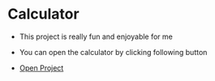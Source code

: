 # Calculator
- This project is really fun and enjoyable for me 
* You can open the calculator by clicking following button 
- [Open Project](https://geshman.github.io/Calucalator)
